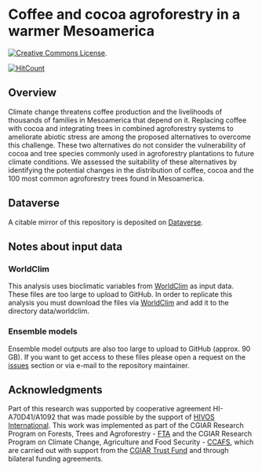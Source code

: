 
Coffee and cocoa agroforestry in a warmer Mesoamerica
=====================================================

<a rel="license" href="http://creativecommons.org/licenses/by/4.0/"><img alt="Creative Commons License" style="border-width:0" src="https://i.creativecommons.org/l/by/4.0/88x31.png" /></a>.

[![HitCount](http://hits.dwyl.io/agrobioinfoservices/enm_agroforestry.svg)](http://hits.dwyl.io/agrobioinfoservices/enm_agroforestry)

Overview
--------

Climate change threatens coffee production and the livelihoods of thousands of families in Mesoamerica that depend on it. Replacing coffee with cocoa and integrating trees in combined agroforestry systems to ameliorate abiotic stress are among the proposed alternatives to overcome this challenge. These two alternatives do not consider the vulnerability of cocoa and tree species commonly used in agroforestry plantations to future climate conditions. We assessed the suitability of these alternatives by identifying the potential changes in the distribution of coffee, cocoa and the 100 most common agroforestry trees found in Mesoamerica.

Dataverse
---------

A citable mirror of this repository is deposited on [Dataverse](https://doi.org/10.7910/DVN/0O1GW1).

Notes about input data
----------------------

### WorldClim

This analysis uses bioclimatic variables from [WorldClim](http://www.worldclim.org/version1) as input data. These files are too large to upload to GitHub. In order to replicate this analysis you must download the files via [WorldClim](http://www.worldclim.org/version1) and add it to the directory data/worldclim.

### Ensemble models

Ensemble model outputs are also too large to upload to GitHub (approx. 90 GB). If you want to get access to these files please open a request on the [issues](https://github.com/agrobioinfoservices/enm_agroforestry/issues) section or via e-mail to the repository maintainer.

Acknowledgments
---------------

Part of this research was supported by cooperative agreement HI-A70D41/A1092 that was made possible by the support of [HIVOS International](https://www.hivos.org/). This work was implemented as part of the CGIAR Research Program on Forests, Trees and Agroforestry - [FTA](http://www.foreststreesagroforestry.org/) and the CGIAR Research Program on Climate Change, Agriculture and Food Security - [CCAFS](https://ccafs.cgiar.org/), which are carried out with support from the [CGIAR Trust Fund](https://www.cgiar.org/funders) and through bilateral funding agreements.
